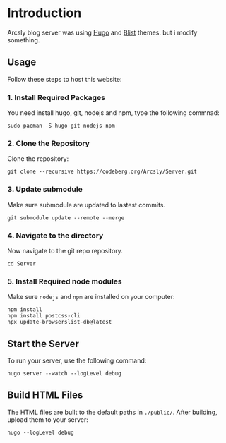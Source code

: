 # Introduction

Arcsly blog server was using [Hugo](https://gohugo.io/) and [Blist](https://blist.vercel.app/en/) themes. but i modify something.

## Usage

Follow these steps to host this website:

### 1. Install Required Packages

You need install hugo, git, nodejs and npm, type the following commnad:

```shell
sudo pacman -S hugo git nodejs npm
```

### 2. Clone the Repository

Clone the repository:

```shell
git clone --recursive https://codeberg.org/Arcsly/Server.git
```

### 3. Update submodule

Make sure submodule are updated to lastest commits.

```shell
git submodule update --remote --merge
```

### 4. Navigate to the directory

Now navigate to the git repo repository.

```shell
cd Server
```

### 5. Install Required node modules

Make sure `nodejs` and `npm` are installed on your computer:

```shell
npm install
npm install postcss-cli
npx update-browserslist-db@latest
```

## Start the Server

To run your server, use the following command:

```shell
hugo server --watch --logLevel debug
```

## Build HTML Files

The HTML files are built to the default paths in `./public/`. After building, upload them to your server:

```shell
hugo --logLevel debug
```